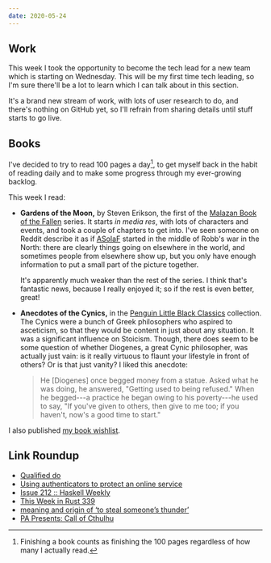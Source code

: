 ```yaml
---
date: 2020-05-24
---
```


## Work

This week I took the opportunity to become the tech lead for a new
team which is starting on Wednesday.  This will be my first time tech
leading, so I'm sure there'll be a lot to learn which I can talk about
in this section.

It's a brand new stream of work, with lots of user research to do, and
there's nothing on GitHub yet, so I'll refrain from sharing details
until stuff starts to go live.


## Books

I've decided to try to read 100 pages a day[^reading], to get myself
back in the habit of reading daily and to make some progress through
my ever-growing backlog.

[^reading]: Finishing a book counts as finishing the 100 pages
  regardless of how many I actually read.

This week I read:

- **Gardens of the Moon,** by Steven Erikson, the first of the
  [Malazan Book of the Fallen][] series.  It starts *in media res*,
  with lots of characters and events, and took a couple of chapters to
  get into.  I've seen someone on Reddit describe it as if <abbr
  title="A Song of Ice and Fire">[ASoIaF][]</abbr> started in the
  middle of Robb's war in the North: there are clearly things going on
  elsewhere in the world, and sometimes people from elsewhere show up,
  but you only have enough information to put a small part of the
  picture together.

  It's apparently much weaker than the rest of the series.  I think
  that's fantastic news, because I really enjoyed it; so if the rest
  is even better, great!

- **Anecdotes of the Cynics,** in the [Penguin Little Black
  Classics][] collection.  The Cynics were a bunch of Greek
  philosophers who aspired to asceticism, so that they would be
  content in just about any situation.  It was a significant influence
  on Stoicism.  Though, there does seem to be some question of whether
  Diogenes, a great Cynic philosopher, was actually just vain: is it
  really virtuous to flaunt your lifestyle in front of others?  Or is
  that just vanity?  I liked this anecdote:

  > He [Diogenes] once begged money from a statue.  Asked what he was
  > doing, he answered, "Getting used to being refused."  When he
  > begged---a practice he began owing to his poverty---he used to
  > say, "If you've given to others, then give to me too; if you
  > haven't, now's a good time to start."

I also published [my book wishlist][].

[Malazan Book of the Fallen]: https://en.wikipedia.org/wiki/Malazan_Book_of_the_Fallen
[ASoIaF]: https://en.wikipedia.org/wiki/A_Song_of_Ice_and_Fire
[Penguin Little Black Classics]: http://www.littleblackclassics.com/list
[my book wishlist]: book-wishlist.html


## Link Roundup

- [Qualified do](https://github.com/ghc-proposals/ghc-proposals/blob/master/proposals/0216-qualified-do.rst)
- [Using authenticators to protect an online service](https://www.gov.uk/government/publications/authentication-credentials-for-online-government-services/giving-users-access-to-online-services)
- [Issue 212 :: Haskell Weekly](https://haskellweekly.news/issue/212.html)
- [This Week in Rust 339](https://this-week-in-rust.org/blog/2020/05/19/this-week-in-rust-339/)
- [meaning and origin of ‘to steal someone’s thunder’](https://wordhistories.net/2017/03/22/to-steal-someones-thunder/)
- [PA Presents: Call of Cthulhu](https://www.youtube.com/watch?v=nqymeHOlrFI)

